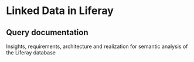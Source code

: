 # Linked Data in Liferay
## Query documentation
Insights, requirements, architecture and realization for semantic analysis of the Liferay database
